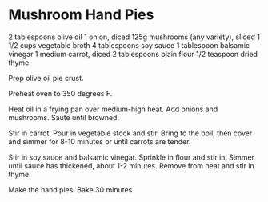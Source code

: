 Mushroom Hand Pies
==================

2 tablespoons olive oil
1 onion, diced
125g mushrooms (any variety), sliced
1 1/2 cups vegetable broth
4 tablespoons soy sauce
1 tablespoon balsamic vinegar
1 medium carrot, diced
2 tablespoons plain flour
1/2 teaspoon dried thyme

Prep olive oil pie crust.

Preheat oven to 350 degrees F.

Heat oil in a frying pan over medium-high heat. Add onions and mushrooms. Saute until browned.

Stir in carrot. Pour in vegetable stock and stir. Bring to the boil, then cover and simmer for 8-10 minutes or until carrots are tender.

Stir in soy sauce and balsamic vinegar. Sprinkle in flour and stir in. Simmer until sauce has thickened, about 1-2 minutes. Remove from heat and stir in thyme.

Make the hand pies. Bake 30 minutes.
